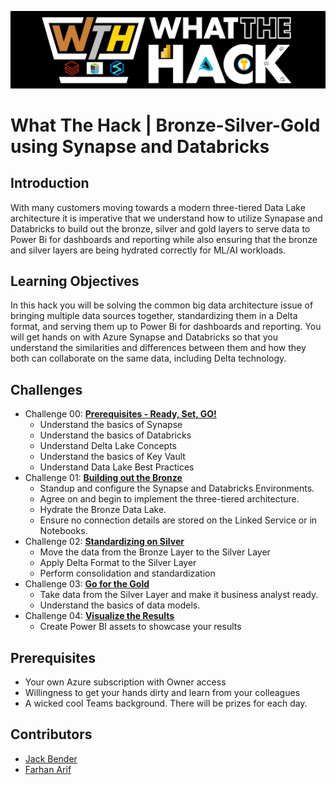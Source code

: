 ![picture alt](img/WTH.png)

# What The Hack | Bronze-Silver-Gold using Synapse and Databricks

## Introduction

With many customers moving towards a modern three-tiered Data Lake architecture it is imperative that we understand how to utilize Synapase and Databricks to build out the bronze, silver and gold layers to serve data to Power Bi for dashboards and reporting while also ensuring that the bronze and silver layers are being hydrated correctly for ML/AI workloads.

## Learning Objectives

In this hack you will be solving the common big data architecture issue of bringing multiple data sources together, standardizing them in a Delta format, and serving them up to Power Bi for dashboards and reporting.  You will get hands on with Azure Synapse and Databricks so that you understand the similarities and differences between them and how they both can collaborate on the same data, including Delta technology.

## Challenges

- Challenge 00: **[Prerequisites - Ready, Set, GO!](Student/Challenge-00.md)**
	 - Understand the basics of Synapse
	 - Understand the basics of Databricks
	 - Understand Delta Lake Concepts
	 - Understand the basics of Key Vault
	 - Understand Data Lake Best Practices
- Challenge 01: **[Building out the Bronze](Student/Challenge-01.md)**
	 - Standup and configure the Synapse and Databricks Environments.
	 - Agree on and begin to implement the three-tiered architecture. 
	 - Hydrate the Bronze Data Lake.
	 - Ensure no connection details are stored on the Linked Service or in Notebooks.
- Challenge 02: **[Standardizing on Silver](Student/Challenge-02.md)**
	 - Move the data from the Bronze Layer to the Silver Layer 
	 - Apply Delta Format to the Silver Layer
	 - Perform consolidation and standardization
- Challenge 03: **[Go for the Gold](Student/Challenge-03.md)**
	 - Take data from the Silver Layer and make it business analyst ready.
	 - Understand the basics of data models.
- Challenge 04: **[Visualize the Results](Student/Challenge-04.md)**
	 - Create Power BI assets to showcase your results

## Prerequisites

- Your own Azure subscription with Owner access
- Willingness to get your hands dirty and learn from your colleagues
- A wicked cool Teams background.  There will be prizes for each day.

## Contributors

- [Jack Bender](https://www.linkedin.com/in/jack-bender/)
- [Farhan Arif](https://www.linkedin.com/in/frhnarif/)
